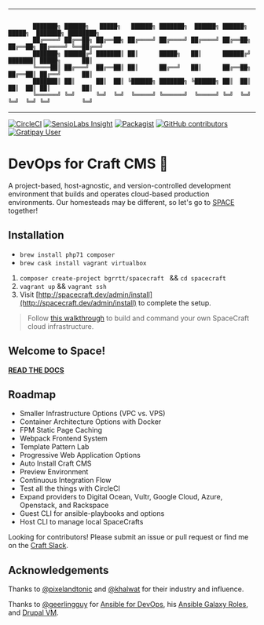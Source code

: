 <hr>

```

       ███████╗ ██████╗   █████╗   ██████╗ ███████╗  ██████╗ ██████╗   █████╗  ███████╗ ████████╗   
       ██╔════╝ ██╔══██╗ ██╔══██╗ ██╔════╝ ██╔════╝ ██╔════╝ ██╔══██╗ ██╔══██╗ ██╔════╝ ╚══██╔══╝   
       ███████╗ ██████╔╝ ███████║ ██║      █████╗   ██║      ██████╔╝ ███████║ █████╗      ██║      
       ╚════██║ ██╔═══╝  ██╔══██║ ██║      ██╔══╝   ██║      ██╔══██╗ ██╔══██║ ██╔══╝      ██║      
       ███████║ ██║      ██║  ██║ ╚██████╗ ███████╗ ╚██████╗ ██║  ██║ ██║  ██║ ██║         ██║      
       ╚══════╝ ╚═╝      ╚═╝  ╚═╝  ╚═════╝ ╚══════╝  ╚═════╝ ╚═╝  ╚═╝ ╚═╝  ╚═╝ ╚═╝         ╚═╝      

```

<hr>

 [![CircleCI](https://img.shields.io/circleci/project/github/bgrrtt/spacecraft.svg)](https://circleci.com/gh/bgrrtt/spacecraft) [![SensioLabs Insight](https://img.shields.io/sensiolabs/i/703a950d-b8ec-478f-a1dc-82c120743e31.svg)](https://insight.sensiolabs.com/projects/703a950d-b8ec-478f-a1dc-82c120743e31) [![Packagist](https://img.shields.io/packagist/dt/bgrrtt/spacecraft.svg)](https://packagist.org/packages/bgrrtt/spacecraft) [![GitHub contributors](https://img.shields.io/github/contributors/bgrrtt/spacecraft.svg)](https://github.com/bgrrtt/spacecraft/graphs/contributors) [![Gratipay User](https://img.shields.io/gratipay/user/bgrrtt.svg)](https://gratipay.com/SpaceCraft/)


# DevOps for Craft CMS 🚀
A project-based, host-agnostic, and version-controlled development environment that builds and operates cloud-based production environments. Our homesteads may be different, so let's go to [SPACE](https://www.youtube.com/watch?v=S6R3MiAv9ac) together!

## Installation
- `brew install php71 composer`
- `brew cask install vagrant virtualbox`


1. `composer create-project bgrrtt/spacecraft ` && `cd spacecraft`
2. `vagrant up` && `vagrant ssh`
3. Visit [http://spacecraft.dev/admin/install](http://spacecraft.dev/admin/install) to complete the setup.

> Follow [this walkthrough](https://bgrrtt.github.io/spacecraft-docs) to build and command your own SpaceCraft cloud infrastructure.

## Welcome to Space!
**[READ THE DOCS](https://bgrrtt.github.io/spacecraft-docs/)**

## Roadmap
- Smaller Infrastructure Options (VPC vs. VPS)
- Container Architecture Options with Docker
- FPM Static Page Caching
- Webpack Frontend System
- Template Pattern Lab
- Progressive Web Application Options
- Auto Install Craft CMS
- Preview Environment
- Continuous Integration Flow
- Test all the things with CircleCI
- Expand providers to Digital Ocean, Vultr, Google Cloud, Azure, Openstack, and Rackspace
- Guest CLI for ansible-playbooks and options
- Host CLI to manage local SpaceCrafts

Looking for contributors! Please submit an issue or pull request or find me on the [Craft Slack]().

## Acknowledgements
Thanks to [@pixelandtonic]() and [@khalwat]() for their industry and influence.

Thanks to [@geerlingguy]() for [Ansible for DevOps](), his [Ansible Galaxy Roles](), and [Drupal VM]().
